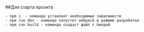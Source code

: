 ##Для старта проэкта

    - npm i  - команда установит необходимые зависимости
    - npm run dev - команда запустит webpack в режиме разработки
    - npm run build - команда создаст файл с билдой
